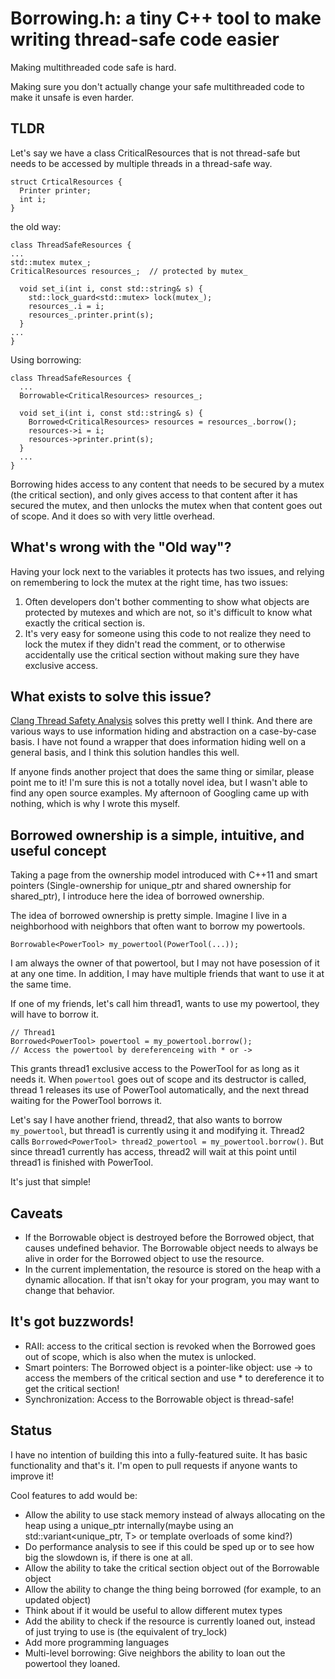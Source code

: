 # Borrowing.h: a tiny C++ tool to make writing thread-safe code easier

Making multithreaded code safe is hard.

Making sure you don't actually change your safe multithreaded code to make it unsafe is even harder.

## TLDR

Let's say we have a class CriticalResources that is not thread-safe but needs to be accessed by multiple threads in a thread-safe way.
```
struct CrticalResources {
  Printer printer;
  int i;
}
```
the old way:
```
class ThreadSafeResources {
...
std::mutex mutex_;
CriticalResources resources_;  // protected by mutex_

  void set_i(int i, const std::string& s) {
    std::lock_guard<std::mutex> lock(mutex_);
    resources_.i = i;
    resources_.printer.print(s);
  }
...
}
```
Using borrowing:
```
class ThreadSafeResources {
  ...
  Borrowable<CriticalResources> resources_;

  void set_i(int i, const std::string& s) {
    Borrowed<CriticalResources> resources = resources_.borrow();
    resources->i = i;
    resources->printer.print(s);
  }
  ...
}
```

Borrowing hides access to any content that needs to be secured by a mutex (the critical section), and only gives access to that content after it has secured the mutex, and then unlocks the mutex when that content goes out of scope. And it does so with very little overhead.

## What's wrong with the "Old way"?

Having your lock next to the variables it protects has two issues, and relying on remembering to lock the mutex at the right time, has two issues:
1. Often developers don't bother commenting to show what objects are protected by mutexes and which are not, so it's difficult to know what exactly the critical section is.
2. It's very easy for someone using this code to not realize they need to lock the mutex if they didn't read the comment, or to otherwise accidentally use the critical section without making sure they have exclusive access.

## What exists to solve this issue?

[Clang Thread Safety Analysis](https://clang.llvm.org/docs/ThreadSafetyAnalysis.html) solves this pretty well I think.
And there are various ways to use information hiding and abstraction on a case-by-case basis.
I have not found a wrapper that does information hiding well on a general basis, and I think this solution handles this well.

If anyone finds another project that does the same thing or similar, please point me to it! I'm sure this is not a totally novel idea, but I wasn't able to find any open source examples. My afternoon of Googling came up with nothing, which is why I wrote this myself.

## Borrowed ownership is a simple, intuitive, and useful concept
Taking a page from the ownership model introduced with C++11 and smart pointers (Single-ownership for unique_ptr and shared ownership for shared_ptr), I introduce here the idea of borrowed ownership.

The idea of borrowed ownership is pretty simple. Imagine I live in a neighborhood with neighbors that often want to borrow my powertools.
```
Borrowable<PowerTool> my_powertool(PowerTool(...));
```

I am always the owner of that powertool, but I may not have posession of it at any one time. In addition, I may have multiple friends that want to use it at the same time.

If one of my friends, let's call him thread1, wants to use my powertool, they will have to borrow it.
```
// Thread1
Borrowed<PowerTool> powertool = my_powertool.borrow();
// Access the powertool by dereferenceing with * or ->
```

This grants thread1 exclusive access to the PowerTool for as long as it needs it. When `powertool` goes out of scope and its destructor is called, thread 1 releases its use of PowerTool automatically, and the next thread waiting for the PowerTool borrows it.

Let's say I have another friend, thread2, that also wants to borrow `my_powertool`, but thread1 is currently using it and modifying it. Thread2 calls `Borrowed<PowerTool> thread2_powertool = my_powertool.borrow()`. But since thread1 currently has access, thread2 will wait at this point until thread1 is finished with PowerTool.

It's just that simple!

## Caveats
- If the Borrowable object is destroyed before the Borrowed object, that causes undefined behavior. The Borrowable object needs to always be alive in order for the Borrowed object to use the resource.
- In the current implementation, the resource is stored on the heap with a dynamic allocation. If that isn't okay for your program, you may want to change that behavior.

## It's got buzzwords!
- RAII: access to the critical section is revoked when the Borrowed goes out of scope, which is also when the mutex is unlocked.
- Smart pointers: The Borrowed object is a pointer-like object: use -> to access the members of the critical section and use * to dereference it to get the critical section!
- Synchronization: Access to the Borrowable object is thread-safe!

## Status

I have no intention of building this into a fully-featured suite. It has basic functionality and that's it. I'm open to pull requests if anyone wants to improve it!

Cool features to add would be:
- Allow the ability to use stack memory instead of always allocating on the heap using a unique_ptr internally(maybe using an std::variant<unique_ptr<T>, T> or template overloads of some kind?)
- Do performance analysis to see if this could be sped up or to see how big the slowdown is, if there is one at all.
- Allow the ability to take the critical section object out of the Borrowable object
- Allow the ability to change the thing being borrowed (for example, to an updated object)
- Think about if it would be useful to allow different mutex types
- Add the ability to check if the resource is currently loaned out, instead of just trying to use is (the equivalent of try_lock)
- Add more programming languages
- Multi-level borrowing: Give neighbors the ability to loan out the powertool they loaned.
